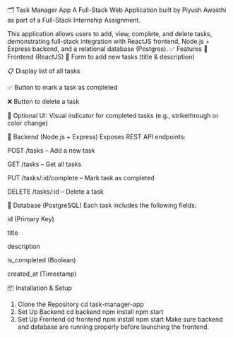 🗂️ Task Manager App
A Full-Stack Web Application built by Piyush Awasthi as part of a Full-Stack Internship Assignment.

This application allows users to add, view, complete, and delete tasks, demonstrating full-stack integration with ReactJS frontend, Node.js + Express backend, and a relational database (Postgres).
✅ Features
🔹 Frontend (ReactJS)
📝 Form to add new tasks (title & description)

📋 Display list of all tasks

✅ Button to mark a task as completed

❌ Button to delete a task

🎨 Optional UI: Visual indicator for completed tasks (e.g., strikethrough or color change)

🔹 Backend (Node.js + Express)
Exposes REST API endpoints:

POST /tasks – Add a new task

GET /tasks – Get all tasks

PUT /tasks/:id/complete – Mark task as completed

DELETE /tasks/:id – Delete a task

🔹 Database (PostgreSQL)
Each task includes the following fields:

id (Primary Key)

title

description

is_completed (Boolean)

created_at (Timestamp)

📦 Installation & Setup
1. Clone the Repository
cd task-manager-app
2. Set Up Backend
cd backend
npm install
npm start
3. Set Up Frontend
cd frontend
npm install
npm start
Make sure backend and database are running properly before launching the frontend.


